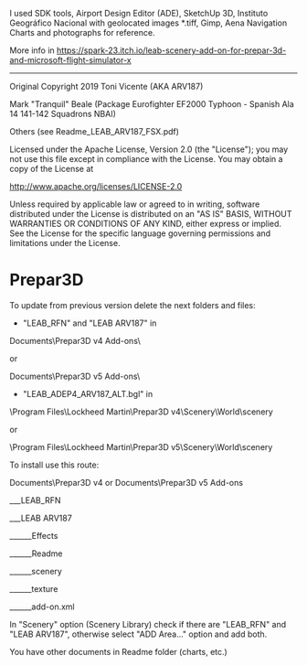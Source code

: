 I used SDK tools, Airport Design Editor (ADE), SketchUp 3D, Instituto Geográfico Nacional with geolocated images *.tiff, Gimp, Aena Navigation Charts and photographs for reference.

More info in https://spark-23.itch.io/leab-scenery-add-on-for-prepar-3d-and-microsoft-flight-simulator-x

------------
Original Copyright 2019 Toni Vicente (AKA ARV187)

Mark "Tranquil" Beale (Package Eurofighter EF2000 Typhoon - Spanish Ala 14 141-142 Squadrons NBAI)

Others (see Readme_LEAB_ARV187_FSX.pdf)

Licensed under the Apache License, Version 2.0 (the "License"); you may not use this file except in compliance with the License. You may obtain a copy of the License at

   http://www.apache.org/licenses/LICENSE-2.0

Unless required by applicable law or agreed to in writing, software distributed under the License is distributed on an "AS IS" BASIS, WITHOUT WARRANTIES OR CONDITIONS OF ANY KIND, either express or implied. See the License for the specific language governing permissions and limitations under the License.

# Prepar3D

To update from previous version delete the next folders and files:

* "LEAB_RFN" and "LEAB ARV187" in

Documents\Prepar3D v4 Add-ons\

or

Documents\Prepar3D v5 Add-ons\

* "LEAB_ADEP4_ARV187_ALT.bgl" in

\Program Files\Lockheed Martin\Prepar3D v4\Scenery\World\scenery

or

\Program Files\Lockheed Martin\Prepar3D v5\Scenery\World\scenery

To install use this route:

Documents\Prepar3D v4 or Documents\Prepar3D v5 Add-ons

___LEAB_RFN

___LEAB ARV187

______Effects

______Readme

______scenery

______texture

______add-on.xml

    

In "Scenery" option (Scenery Library) check if there are "LEAB_RFN" and "LEAB ARV187", otherwise select "ADD Area..." option and add both.

You have other documents in Readme folder (charts, etc.)
